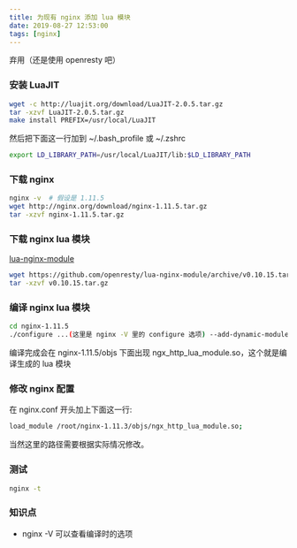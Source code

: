 ```yaml
---
title: 为现有 nginx 添加 lua 模块
date: 2019-08-27 12:53:00
tags: [nginx]
---
```


弃用（还是使用 openresty 吧）

### 安装 LuaJIT

```bash
wget -c http://luajit.org/download/LuaJIT-2.0.5.tar.gz
tar -xzvf LuaJIT-2.0.5.tar.gz
make install PREFIX=/usr/local/LuaJIT
```

然后把下面这一行加到 ~/.bash_profile 或 ~/.zshrc

```bash
export LD_LIBRARY_PATH=/usr/local/LuaJIT/lib:$LD_LIBRARY_PATH
```


### 下载 nginx

```bash
nginx -v  # 假设是 1.11.5
wget http://nginx.org/download/nginx-1.11.5.tar.gz
tar -xzvf nginx-1.11.5.tar.gz
```


### 下载 nginx lua 模块

[lua-nginx-module](https://github.com/openresty/lua-nginx-module/releases)

```bash
wget https://github.com/openresty/lua-nginx-module/archive/v0.10.15.tar.gz
tar -xzvf v0.10.15.tar.gz
```


### 编译 nginx lua 模块

```bash
cd nginx-1.11.5
./configure ...(这里是 nginx -V 里的 configure 选项) --add-dynamic-module=../lua-nginx-module-0.10.15
```

编译完成会在 nginx-1.11.5/objs 下面出现 ngx_http_lua_module.so，这个就是编译生成的 lua 模块


### 修改 nginx 配置

在 nginx.conf 开头加上下面这一行:

```bash
load_module /root/nginx-1.11.3/objs/ngx_http_lua_module.so;
```

当然这里的路径需要根据实际情况修改。


### 测试

```bash
nginx -t
```


### 知识点

* nginx -V 可以查看编译时的选项
